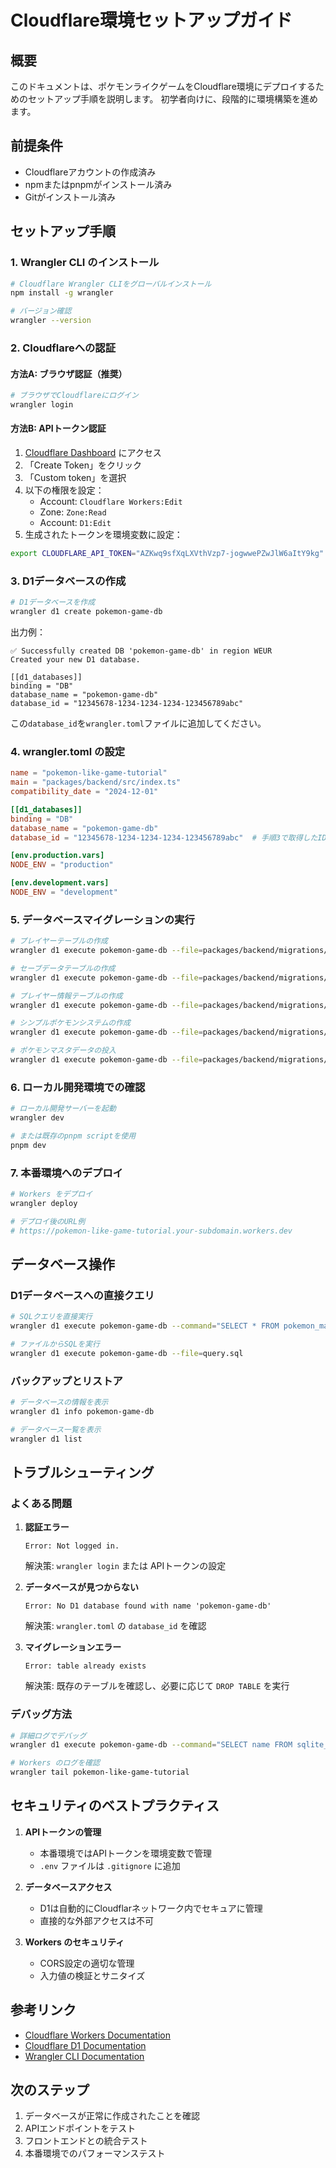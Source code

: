 # Cloudflare環境セットアップガイド

## 概要

このドキュメントは、ポケモンライクゲームをCloudflare環境にデプロイするためのセットアップ手順を説明します。
初学者向けに、段階的に環境構築を進めます。

## 前提条件

- Cloudflareアカウントの作成済み
- npmまたはpnpmがインストール済み
- Gitがインストール済み

## セットアップ手順

### 1. Wrangler CLI のインストール

```bash
# Cloudflare Wrangler CLIをグローバルインストール
npm install -g wrangler

# バージョン確認
wrangler --version
```

### 2. Cloudflareへの認証

#### 方法A: ブラウザ認証（推奨）
```bash
# ブラウザでCloudflareにログイン
wrangler login
```

#### 方法B: APIトークン認証
1. [Cloudflare Dashboard](https://dash.cloudflare.com/profile/api-tokens) にアクセス
2. 「Create Token」をクリック
3. 「Custom token」を選択
4. 以下の権限を設定：
   - Account: `Cloudflare Workers:Edit`
   - Zone: `Zone:Read`
   - Account: `D1:Edit`
5. 生成されたトークンを環境変数に設定：
```bash
export CLOUDFLARE_API_TOKEN="AZKwq9sfXqLXVthVzp7-jogwwePZwJlW6aItY9kg"
```

### 3. D1データベースの作成

```bash
# D1データベースを作成
wrangler d1 create pokemon-game-db
```

出力例：
```
✅ Successfully created DB 'pokemon-game-db' in region WEUR
Created your new D1 database.

[[d1_databases]]
binding = "DB"
database_name = "pokemon-game-db"
database_id = "12345678-1234-1234-1234-123456789abc"
```

この`database_id`を`wrangler.toml`ファイルに追加してください。

### 4. wrangler.toml の設定

```toml
name = "pokemon-like-game-tutorial"
main = "packages/backend/src/index.ts"
compatibility_date = "2024-12-01"

[[d1_databases]]
binding = "DB"
database_name = "pokemon-game-db"
database_id = "12345678-1234-1234-1234-123456789abc"  # 手順3で取得したID

[env.production.vars]
NODE_ENV = "production"

[env.development.vars]
NODE_ENV = "development"
```

### 5. データベースマイグレーションの実行

```bash
# プレイヤーテーブルの作成
wrangler d1 execute pokemon-game-db --file=packages/backend/migrations/0001_create_users.sql

# セーブデータテーブルの作成
wrangler d1 execute pokemon-game-db --file=packages/backend/migrations/0002_create_saves.sql

# プレイヤー情報テーブルの作成
wrangler d1 execute pokemon-game-db --file=packages/backend/migrations/0002_add_players.sql

# シンプルポケモンシステムの作成
wrangler d1 execute pokemon-game-db --file=packages/backend/migrations/0003_simple_pokemon_system.sql

# ポケモンマスタデータの投入
wrangler d1 execute pokemon-game-db --file=packages/backend/migrations/0004_simple_pokemon_data.sql
```

### 6. ローカル開発環境での確認

```bash
# ローカル開発サーバーを起動
wrangler dev

# または既存のpnpm scriptを使用
pnpm dev
```

### 7. 本番環境へのデプロイ

```bash
# Workers をデプロイ
wrangler deploy

# デプロイ後のURL例
# https://pokemon-like-game-tutorial.your-subdomain.workers.dev
```

## データベース操作

### D1データベースへの直接クエリ

```bash
# SQLクエリを直接実行
wrangler d1 execute pokemon-game-db --command="SELECT * FROM pokemon_master LIMIT 5;"

# ファイルからSQLを実行
wrangler d1 execute pokemon-game-db --file=query.sql
```

### バックアップとリストア

```bash
# データベースの情報を表示
wrangler d1 info pokemon-game-db

# データベース一覧を表示
wrangler d1 list
```

## トラブルシューティング

### よくある問題

1. **認証エラー**
   ```
   Error: Not logged in.
   ```
   解決策: `wrangler login` または APIトークンの設定

2. **データベースが見つからない**
   ```
   Error: No D1 database found with name 'pokemon-game-db'
   ```
   解決策: `wrangler.toml` の `database_id` を確認

3. **マイグレーションエラー**
   ```
   Error: table already exists
   ```
   解決策: 既存のテーブルを確認し、必要に応じて `DROP TABLE` を実行

### デバッグ方法

```bash
# 詳細ログでデバッグ
wrangler d1 execute pokemon-game-db --command="SELECT name FROM sqlite_master WHERE type='table';"

# Workers のログを確認
wrangler tail pokemon-like-game-tutorial
```

## セキュリティのベストプラクティス

1. **APIトークンの管理**
   - 本番環境ではAPIトークンを環境変数で管理
   - `.env` ファイルは `.gitignore` に追加

2. **データベースアクセス**
   - D1は自動的にCloudflarネットワーク内でセキュアに管理
   - 直接的な外部アクセスは不可

3. **Workers のセキュリティ**
   - CORS設定の適切な管理
   - 入力値の検証とサニタイズ

## 参考リンク

- [Cloudflare Workers Documentation](https://developers.cloudflare.com/workers/)
- [Cloudflare D1 Documentation](https://developers.cloudflare.com/d1/)
- [Wrangler CLI Documentation](https://developers.cloudflare.com/workers/cli-wrangler/)

## 次のステップ

1. データベースが正常に作成されたことを確認
2. APIエンドポイントをテスト
3. フロントエンドとの統合テスト
4. 本番環境でのパフォーマンステスト